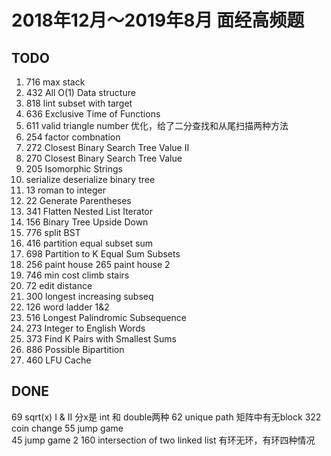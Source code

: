 # 2018年12月～2019年8月 面经高频题

## TODO
1. 716 max stack
2. 432 All O(1) Data structure
3. 818 lint subset with target
5. 636 Exclusive Time of Functions 
6. 611 valid triangle number 优化，给了二分查找和从尾扫描两种方法
8. 254 factor combnation
10. 272	Closest Binary Search Tree Value II 
11. 270	Closest Binary Search Tree Value
12. 205 Isomorphic Strings
13. serialize deserialize binary tree
14. 13 roman to integer
16. 22 Generate Parentheses
17. 341 Flatten Nested List Iterator
18. 156 Binary Tree Upside Down
19. 776 split BST
20. 416 partition equal subset sum
21. 698 Partition to K Equal Sum Subsets
22. 256 paint house  265 paint house 2
23. 746 min cost climb stairs
24. 72 edit distance
25. 300 longest increasing subseq
26. 126 word ladder 1&2
27. 516 Longest Palindromic Subsequence
28. 273 Integer to English Words
29. 373 Find K Pairs with Smallest Sums
30. 886	Possible Bipartition
31. 460	LFU Cache

## DONE
69 sqrt(x) I & II    分x是 int 和 double两种
62 unique path       矩阵中有无block
322 coin change
55 jump game  
45 jump game 2
160 intersection of two linked list  有环无环，有环四种情况
